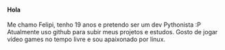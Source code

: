 #### Hola
Me chamo Felipi, tenho 19 anos e pretendo ser um dev Pythonista :P
Atualmente uso github para subir meus projetos e estudos.
Gosto de jogar vídeo games no tempo livre e sou apaixonado por linux.
